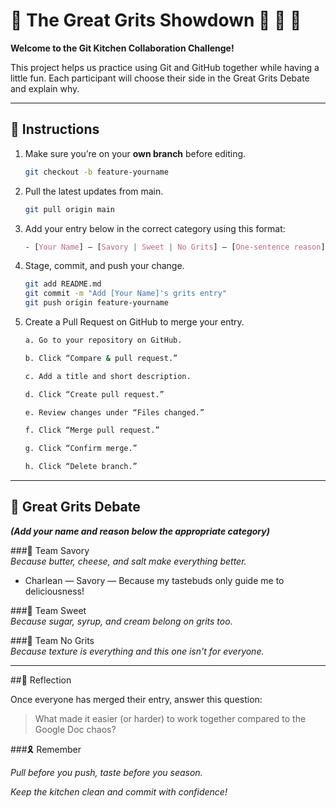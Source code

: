 # 🥣 The Great Grits Showdown 🧂 🍯 🚫
**Welcome to the Git Kitchen Collaboration Challenge!**

This project helps us practice using Git and GitHub together while having a little fun. Each participant will choose their side in the Great Grits Debate and explain why.

---

## 🍳 Instructions

1. Make sure you’re on your **own branch** before editing.  
    ```bash
    git checkout -b feature-yourname
    ```
2. Pull the latest updates from main.
    ```bash
    git pull origin main
    ```
3. Add your entry below in the correct category using this format:

    ```css
    - [Your Name] — [Savory | Sweet | No Grits] — [One-sentence reason]
    ```
4. Stage, commit, and push your change.

    ```bash
    git add README.md
    git commit -m "Add [Your Name]'s grits entry"
    git push origin feature-yourname
    ```
5. Create a Pull Request on GitHub to merge your entry.

    ```bash
    a. Go to your repository on GitHub.

    b. Click “Compare & pull request.”

    c. Add a title and short description.

    d. Click “Create pull request.”

    e. Review changes under “Files changed.”

    f. Click “Merge pull request.”

    g. Click “Confirm merge.”

    h. Click “Delete branch.”
    ```
---

## 🍳 Great Grits Debate

***(Add your name and reason below the appropriate category)***

###🧂 Team Savory  
_Because butter, cheese, and salt make everything better._

- Charlean — Savory — Because my tastebuds only guide me to deliciousness!


###🍯 Team Sweet  
_Because sugar, syrup, and cream belong on grits too._


###🚫 Team No Grits  
_Because texture is everything and this one isn't for everyone._

---
##🤔 Reflection

Once everyone has merged their entry, answer this question:

>What made it easier (or harder) to work together compared to the Google Doc chaos?

###🎗️ Remember

_Pull before you push, taste before you season._

_Keep the kitchen clean and commit with confidence!_